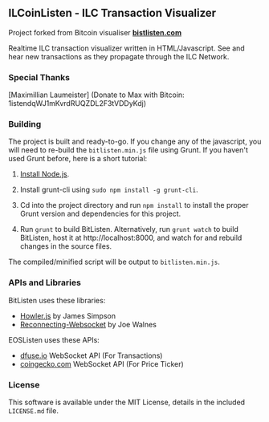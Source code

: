 ## ILCoinListen - ILC Transaction Visualizer ##

Project forked from Bitcoin visualiser [**bistlisten.com**](http://bitlisten.com/)

Realtime ILC transaction visualizer written in HTML/Javascript. See and hear new transactions as they propagate through the ILC Network.

### Special Thanks ###
[Maximillian Laumeister] (Donate to Max with Bitcoin: 1istendqWJ1mKvrdRUQZDL2F3tVDDyKdj)

### Building ###

The project is built and ready-to-go. If you change any of the javascript, you will need to re-build the `bitlisten.min.js` file using Grunt. If you haven't used Grunt before, here is a short tutorial:

1. [Install Node.js](https://nodejs.org/download/).

2. Install grunt-cli using `sudo npm install -g grunt-cli`.

3. Cd into the project directory and run `npm install` to install the proper Grunt version and dependencies for this project.

4. Run `grunt` to build BitListen. Alternatively, run `grunt watch` to build BitListen, host it at http://localhost:8000, and watch for and rebuild changes in the source files.

The compiled/minified script will be output to `bitlisten.min.js`.

### APIs and Libraries ###

BitListen uses these libraries:

* [Howler.js](http://goldfirestudios.com/blog/104/howler.js-Modern-Web-Audio-Javascript-Library) by James Simpson
* [Reconnecting-Websocket](https://github.com/joewalnes/reconnecting-websocket) by Joe Walnes

EOSListen uses these APIs:

* [dfuse.io](https://dfuse.io/) WebSocket API (For Transactions)
* [coingecko.com](https://coingecko.com/) WebSocket API (For Price Ticker)

### License ###

This software is available under the MIT License, details in the included `LICENSE.md` file.
